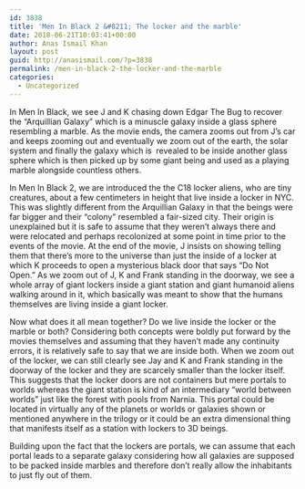 ```yaml
---
id: 3838
title: 'Men In Black 2 &#8211; The locker and the marble'
date: 2018-06-21T10:03:41+00:00
author: Anas Ismail Khan
layout: post
guid: http://anasismail.com/?p=3838
permalink: /men-in-black-2-the-locker-and-the-marble
categories:
  - Uncategorized
---
```

In Men In Black, we see J and K chasing down Edgar The Bug to recover the &#8220;Arquillian Galaxy&#8221; which is a minuscle galaxy inside a glass sphere resembling a marble. As the movie ends, the camera zooms out from J&#8217;s car and keeps zooming out and eventually we zoom out of the earth, the solar system and finally the galaxy which is  revealed to be inside another glass sphere which is then picked up by some giant being and used as a playing marble alongside countless others.

In Men In Black 2, we are introduced the the C18 locker aliens, who are tiny creatures, about a few centimeters in height that live inside a locker in NYC. This was slightly different from the Arquillian Galaxy in that the beings were far bigger and their &#8220;colony&#8221; resembled a fair-sized city. Their origin is unexplained but it is safe to assume that they weren&#8217;t always there and were relocated and perhaps recolonized at some point in time prior to the events of the movie. At the end of the movie, J insists on showing telling them that there&#8217;s more to the universe than just the inside of a locker at which K proceeds to open a mysterious black door that says &#8220;Do Not Open.&#8221; As we zoom out of J, K and Frank standing in the doorway, we see a whole array of giant lockers inside a giant station and giant humanoid aliens walking around in it, which basically was meant to show that the humans themselves are living inside a giant locker.

Now what does it all mean together? Do we live inside the locker or the marble or both? Considering both concepts were boldly put forward by the movies themselves and assuming that they haven&#8217;t made any continuity errors, it is relatively safe to say that we are inside both. When we zoom out of the locker, we can still clearly see Jay and K and Frank standing in the doorway of the locker and they are scarcely smaller than the locker itself. This suggests that the locker doors are not containers but mere portals to worlds whereas the giant station is kind of an intermediary &#8220;world between worlds&#8221; just like the forest with pools from Narnia. This portal could be located in virtually any of the planets or worlds or galaxies shown or mentioned anywhere in the trilogy or it could be an extra dimensional thing that manifests itself as a station with lockers to 3D beings.

Building upon the fact that the lockers are portals, we can assume that each portal leads to a separate galaxy considering how all galaxies are supposed to be packed inside marbles and therefore don&#8217;t really allow the inhabitants to just fly out of them.